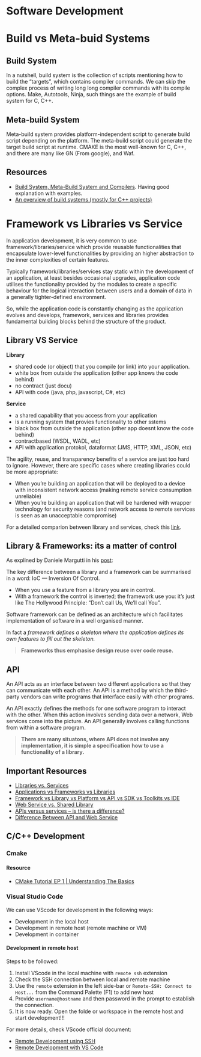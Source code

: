 Software Development
===

# Build vs Meta-buid Systems

## Build System
In a nutshell, build system is the collection of scripts mentioning how to build the “targets”, which contains compiler commands. We can skip the complex process of writing long long compiler commands with its compile options. Make, Autotools, Ninja, such things are the example of build system for C, C++.

## Meta-build System
Meta-build system provides platform-independent script to generate build script depending on the platform. The meta-build script could generate the target build script at runtime. CMAKE is the most well-known for C, C++, and there are many like GN (From google), and Waf.

## Resources
- [Build System, Meta-Build System and Compilers](https://sinban04.github.io/build-system/). Having good explanation with examples.
- [An overview of build systems (mostly for C++ projects)](https://medium.com/@julienjorge/an-overview-of-build-systems-mostly-for-c-projects-ac9931494444)

# Framework vs Libraries vs Service

In application development, it is very common to use framework/libraries/service which provide reusable functionalities that encapsulate lower-level functionalities by providing an higher abstraction to the inner complexities of certain features.

Typically framework/libraries/services stay static within the development of an application, at least besides occasional upgrades, application code utilises the functionality provided by the modules to create a specific behaviour for the logical interaction between users and a domain of data in a generally tighter-defined environment.

So, while the application code is constantly changing as the application evolves and develops, framework, services and libraries provides fundamental building blocks behind the structure of the product.

## Library VS Service

**Library**

- shared code (or object) that you compile (or link) into your application. 
- white box from outside the application (other app knows the code behind)
- no contract (just docu)
- API with code (java, php, javascript, C#, etc)

**Service**
- a shared capability that you access from your application
- is a running system that provies functionality to other sstems
- black box from outside the application (other app doesnt know the code behind)
- contractbased (WSDL, WADL, etc)
- API with application protokol, dataformat (JMS, HTTP, XML, JSON, etc)

The agility, reuse, and transparency benefits of a service are just too hard to ignore. However, there are specific cases where creating libraries could be more appropriate:
- When you’re building an application that will be deployed to a device with inconsistent network access (making remote service consumption unreliable)
- When you’re building an application that will be hardened with wrapper technology for security reasons (and network access to remote services is seen as an unacceptable compromise)

For a detailed comparion between library and services, check this [link][lib-service].

## Library & Frameworks: its a matter of control

As explined by Daniele Margutti in his [post][lib-framewrok-iquii]:

The key difference between a library and a framework can be summarised in a word: IoC — Inversion Of Control.
- When you use a feature from a library you are in control.
- With a framework the control is inverted; the framework use you: it’s just like The Hollywood Principle: “Don’t call Us, We’ll call You”.

Software framework can be defined as an architecture which facilitates implementation of software in a well organised manner.

In fact a *framework defines a skeleton where the application defines its own features to fill out the skeleton.*

> **Frameworks thus emphasise design reuse over code reuse.**

## API

An API acts as an interface between two different applications so that they can communicate with each other. An API is a method by which the third-party vendors can write programs that interface easily with other programs.

An API exactly defines the methods for one software program to interact with the other. When this action involves sending data over a network, Web services come into the picture. An API generally involves calling functions from within a software program.

> **There are many situatons, where API does not involve any implementation, it is simple a specification how to use a functionality of a library.**


[lib-framewrok-iquii]: https://medium.com/iquii/applications-vs-frameworks-vs-libraries-c1f1a6122711

[lib-service]: https://blogs.gartner.com/eric-knipp/2013/03/20/libraries-vs-services/

## Important Resources
- [Libraries vs. Services][lib-service]
- [Applications vs Frameworks vs Libraries][lib-framewrok-iquii]
- [Framework vs Library vs Platform vs API vs SDK vs Toolkits vs IDE](https://medium.com/@programmerasi/difference-between-api-and-web-service-73c873573c9d)
- [Web Service vs. Shared Library
](https://stackoverflow.com/questions/1312825/web-service-vs-shared-library)
- [APIs versus services – is there a difference?](https://developer.ibm.com/technologies/api/articles/api-vs-services-whats-the-difference/)
- [Difference Between API and Web Service](https://medium.com/@programmerasi/difference-between-api-and-web-service-73c873573c9d)



## C/C++ Development

### Cmake

#### Resource
- [CMake Tutorial EP 1 | Understanding The Basics](https://www.youtube.com/watch?v=nlKcXPUJGwA)

### Visual Studio Code

We can use VScode for development in the following ways:
- Development in the local host
- Development in remote host (remote machine or VM)
- Development in container

#### Development in remote host
Steps to be followed:
1. Install VScode in the local machine with `remote ssh` extension  
1. Check the SSH connection between local and remote machine
1. Use the `remote` extension in the left side-bar or `Remote-SSH: Connect to Host...` from the Command Palette (F1) to add new host
1. Provide `username@hostname` and then password in the prompt to establish the connection.
1. It is now ready. Open the folde or workspace in the remote host and start development!!!

For more details, check VScode official document:
- [Remote Development using SSH](https://code.visualstudio.com/docs/remote/ssh)
- [Remote Development with VS Code](https://code.visualstudio.com/blogs/2019/05/02/remote-development)
